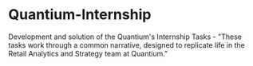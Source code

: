 # Quantium-Internship
Development and solution of the Quantium's Internship Tasks - "These tasks work through a common narrative, designed to replicate life in the Retail Analytics and Strategy team at Quantium."
